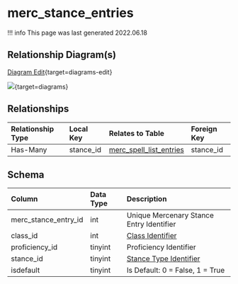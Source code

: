 # merc_stance_entries

!!! info
	This page was last generated 2022.06.18

## Relationship Diagram(s)

[Diagram Edit](https://mermaid.live/edit#eyJjb2RlIjoiZXJEaWFncmFtXG4gICAgbWVyY19zdGFuY2VfZW50cmllcyB7XG4gICAgICAgIHZhcmNoYXIgc3RhbmNlX2lkXG4gICAgfVxuICAgIG1lcmNfc3BlbGxfbGlzdF9lbnRyaWVzIHtcbiAgICAgICAgdmFyY2hhciBzdGFuY2VfaWRcbiAgICAgICAgdmFyY2hhciBzcGVsbF9pZFxuICAgICAgICB2YXJjaGFyIG1lcmNfc3BlbGxfbGlzdF9pZFxuICAgIH1cbiAgICBtZXJjX3N0YW5jZV9lbnRyaWVzIHx8LS1veyBtZXJjX3NwZWxsX2xpc3RfZW50cmllcyA6IEhhcy1NYW55XG5cbiIsIm1lcm1haWQiOnsidGhlbWUiOiJkZWZhdWx0In0sInVwZGF0ZUVkaXRvciI6dHJ1ZSwiYXV0b1N5bmMiOnRydWUsInVwZGF0ZURpYWdyYW0iOnRydWV9){target=diagrams-edit}

[![](https://mermaid.ink/img/eyJjb2RlIjoiZXJEaWFncmFtXG4gICAgbWVyY19zdGFuY2VfZW50cmllcyB7XG4gICAgICAgIHZhcmNoYXIgc3RhbmNlX2lkXG4gICAgfVxuICAgIG1lcmNfc3BlbGxfbGlzdF9lbnRyaWVzIHtcbiAgICAgICAgdmFyY2hhciBzdGFuY2VfaWRcbiAgICAgICAgdmFyY2hhciBzcGVsbF9pZFxuICAgICAgICB2YXJjaGFyIG1lcmNfc3BlbGxfbGlzdF9pZFxuICAgIH1cbiAgICBtZXJjX3N0YW5jZV9lbnRyaWVzIHx8LS1veyBtZXJjX3NwZWxsX2xpc3RfZW50cmllcyA6IEhhcy1NYW55XG5cbiIsIm1lcm1haWQiOnsidGhlbWUiOiJkZWZhdWx0In0sInVwZGF0ZUVkaXRvciI6dHJ1ZSwiYXV0b1N5bmMiOnRydWUsInVwZGF0ZURpYWdyYW0iOnRydWV9)](https://mermaid.ink/img/eyJjb2RlIjoiZXJEaWFncmFtXG4gICAgbWVyY19zdGFuY2VfZW50cmllcyB7XG4gICAgICAgIHZhcmNoYXIgc3RhbmNlX2lkXG4gICAgfVxuICAgIG1lcmNfc3BlbGxfbGlzdF9lbnRyaWVzIHtcbiAgICAgICAgdmFyY2hhciBzdGFuY2VfaWRcbiAgICAgICAgdmFyY2hhciBzcGVsbF9pZFxuICAgICAgICB2YXJjaGFyIG1lcmNfc3BlbGxfbGlzdF9pZFxuICAgIH1cbiAgICBtZXJjX3N0YW5jZV9lbnRyaWVzIHx8LS1veyBtZXJjX3NwZWxsX2xpc3RfZW50cmllcyA6IEhhcy1NYW55XG5cbiIsIm1lcm1haWQiOnsidGhlbWUiOiJkZWZhdWx0In0sInVwZGF0ZUVkaXRvciI6dHJ1ZSwiYXV0b1N5bmMiOnRydWUsInVwZGF0ZURpYWdyYW0iOnRydWV9){target=diagrams}


## Relationships

| Relationship Type | Local Key | Relates to Table | Foreign Key |
| :--- | :--- | :--- | :--- |
| Has-Many | stance_id | [merc_spell_list_entries](../../schema/mercenaries/merc_spell_list_entries.md) | stance_id |


## Schema

| Column | Data Type | Description |
| :--- | :--- | :--- |
| merc_stance_entry_id | int | Unique Mercenary Stance Entry Identifier |
| class_id | int | [Class Identifier](../../../../categories/player/class-list) |
| proficiency_id | tinyint | Proficiency Identifier |
| stance_id | tinyint | [Stance Type Identifier](../../../../server/bots/stance-types) |
| isdefault | tinyint | Is Default: 0 = False, 1 = True |

